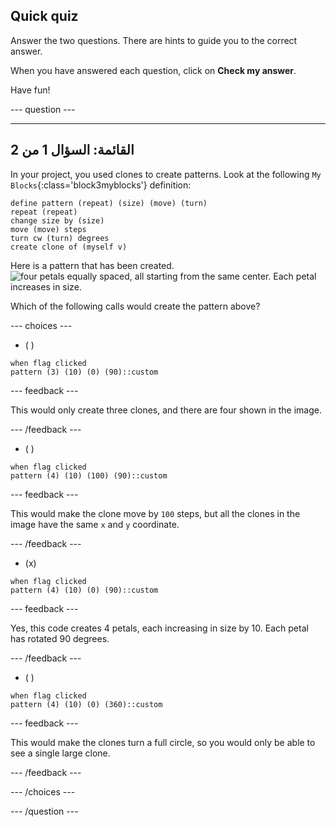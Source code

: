 ## Quick quiz

Answer the two questions. There are hints to guide you to the correct answer.

When you have answered each question, click on **Check my answer**.

Have fun!

--- question ---

---
القائمة: السؤال 1 من 2
---

In your project, you used clones to create patterns. Look at the following `My Blocks`{:class='block3myblocks'} definition:

```blocks3
define pattern (repeat) (size) (move) (turn)
repeat (repeat)
change size by (size)
move (move) steps
turn cw (turn) degrees
create clone of (myself v)
```

Here is a pattern that has been created. ![four petals equally spaced, all starting from the same center. Each petal increases in size.](images/quiz_1.png)

Which of the following calls would create the pattern above?

--- choices ---

- ( )
```blocks3
when flag clicked
pattern (3) (10) (0) (90)::custom
```
  --- feedback ---

This would only create three clones, and there are four shown in the image.

  --- /feedback ---

- ( )

```blocks3
when flag clicked
pattern (4) (10) (100) (90)::custom
```

  --- feedback ---

This would make the clone move by `100` steps, but all the clones in the image have the same `x` and `y` coordinate.

  --- /feedback ---

- (x)

```blocks3
when flag clicked
pattern (4) (10) (0) (90)::custom
```

  --- feedback ---

Yes, this code creates 4 petals, each increasing in size by 10. Each petal has rotated 90 degrees.

  --- /feedback ---

- ( )

```blocks3
when flag clicked
pattern (4) (10) (0) (360)::custom
```

  --- feedback ---

This would make the clones turn a full circle, so you would only be able to see a single large clone.

  --- /feedback ---

--- /choices ---

--- /question ---
